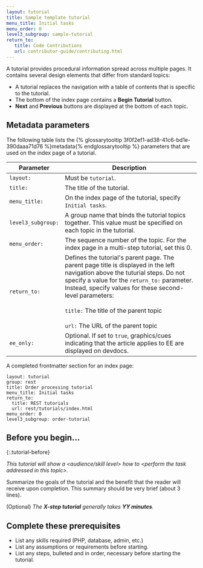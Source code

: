 ```yaml
---
layout: tutorial
title: Sample template tutorial
menu_title: Initial tasks
menu_order: 0
level3_subgroup: sample-tutorial
return_to:
   title: Code Contributions
   url: contributor-guide/contributing.html
---
```


A tutorial provides procedural information spread across multiple pages. It contains several design elements that differ from standard topics:

* A tutorial replaces the navigation with a table of contents that is specific to the tutorial.
* The bottom of the index page contains a **Begin Tutorial** button.
* **Next** and **Previous** buttons are displayed at the bottom of each topic.

## Metadata parameters

The following table lists the {% glossarytooltip 3f0f2ef1-ad38-41c6-bd1e-390daaa71d76 %}metadata{% endglossarytooltip %} parameters that are used on the index page of a tutorial.

Parameter | Description
--- | ---
`layout:` | Must be `tutorial`.
`title:` | The title of the tutorial.
`menu_title:` | On the index page of the tutorial, specify `Initial tasks`.
`level3_subgroup:` | A group name that binds the tutorial topics together. This value must be specified on each topic in the tutorial.
`menu_order:` | The sequence number of the topic. For the index page in a multi-step tutorial, set this 0.
`return_to:` | Defines the tutorial's parent page. The parent page title is displayed in the left navigation above the tuturial steps. Do not specify a value for the `return_to:` parameter. Instead, specify values for these second-level parameters:<br/><br/>`title:` The title of the parent topic<br/><br/>`url:` The URL of the parent topic
`ee_only:` | Optional. If set to `true`, graphics/cues indicating that the article applies to EE are displayed on devdocs.

A completed frontmatter section for an index page:

```
layout: tutorial
group: rest
title: Order processing tutorial
menu_title: Initial tasks
return_to:
  title: REST tutorials
  url: rest/tutorials/index.html
menu_order: 0
level3_subgroup: order-tutorial
```

## Before you begin...
{:.tutorial-before}

_This tutorial will show a \<audience/skill level> how to \<perform the task addressed in this topic>._

Summarize the goals of the tutorial and the benefit that the reader will receive upon completion.
This summary should be very brief (about 3 lines).

(Optional) _The **X-step tutorial** generally takes **YY minutes**._

## Complete these prerequisites

* List any skills required (PHP, database, admin, etc.)
* List any assumptions or requirements before starting.
* List any steps, bulleted and in order, necessary before starting the tutorial.
